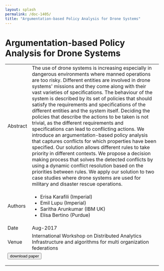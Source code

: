 ```yaml
---
layout: splash
permalink: /doc-1405/
title: "Argumentation-based Policy Analysis for Drone Systems"
---
```


# Argumentation-based Policy Analysis for Drone Systems

<table>
    <tbody>
    <tr>
        <td>Abstract</td>
        <td>The use of drone systems is increasing especially in dangerous environments where manned operations are too risky. Different entities are involved in drone systems' missions and they come along with their vast varieties of specifications. The behaviour of the system is described by its set of policies that should satisfy the requirements and specifications of the different entities and the system itself. Deciding the policies that describe the actions to be taken is not trivial, as the different requirements and specifications can lead to conflicting actions. We introduce an argumentation-based policy analysis that captures conflicts for which properties have been specified. Our solution allows different rules to take priority in different contexts. We propose a decision making process that solves the detected conflicts by using a dynamic conflict resolution based on the priorities between rules. We apply our solution to two case studies where drone systems are used for military and disaster rescue operations.</td>
    </tr>
    <tr>
        <td>Authors</td>
        <td>
            <ul>
                <li>Erisa Karafili (Imperial)</li>
                <li>Emil Lupu (Imperial)</li>
                <li>Saritha Arunkumar (IBM UK)</li>
                <li>Elisa Bertino (Purdue)</li>
            </ul>
        </td>
    </tr>
    <tr>
        <td>Date</td>
        <td>Aug-2017</td>
    </tr>
    <tr>
        <td>Venue</td>
        <td>International Workshop on Distributed Analytics Infrastructure and algorithms for multi organization federations</td>
    </tr>
        <tr>
            <td colspan="2">
                <form method="get" action="https://dais-ita.org/sites/default/files/Argumentation-based_PA_Drone_Systems.pdf">
                    <button type="submit">download paper</button>
                </form>
            </td>
        </tr>
    </tbody>
</table>
